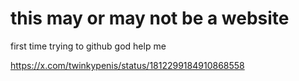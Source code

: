 # this may or may not be a website
first time trying to github god help me


















https://x.com/twinkypenis/status/1812299184910868558
